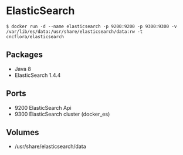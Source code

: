 # ElasticSearch

    $ docker run -d --name elasticsearch -p 9200:9200 -p 9300:9300 -v /var/lib/es/data:/usr/share/elasticsearch/data:rw -t cncflora/elasticsearch

## Packages
- Java 8
- ElasticSearch 1.4.4

## Ports
- 9200 ElasticSearch Api
- 9300 ElasticSearch cluster (docker\_es)

## Volumes
- /usr/share/elasticsearch/data


